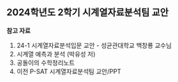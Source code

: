 ## 2024학년도 2학기 시계열자료분석팀 교안
**참고 자료**
1. 24-1 시계열자료분석입문 교안 - 성균관대학교 백창룡 교수님
2. 시계열 예측과 분석 (박유성 저)
3. 공돌이의 수학정리노트
4. 이전 P-SAT 시계열자료분석팀 교안/PPT
